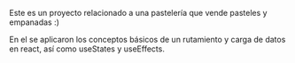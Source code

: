 Este es un proyecto relacionado a una pastelería que vende pasteles y empanadas :) 

En el se aplicaron los conceptos básicos de un rutamiento y carga de datos en react, así como useStates y useEffects.